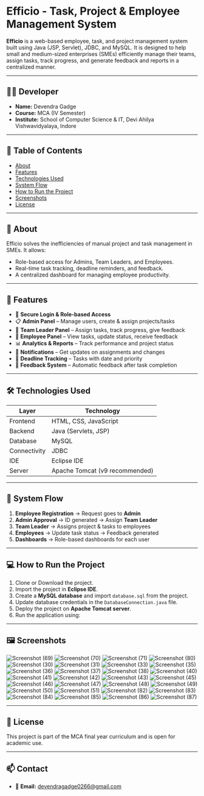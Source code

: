 # Efficio - Task, Project & Employee Management System

**Efficio** is a web-based employee, task, and project management system built using Java (JSP, Servlet), JDBC, and MySQL. It is designed to help small and medium-sized enterprises (SMEs) efficiently manage their teams, assign tasks, track progress, and generate feedback and reports in a centralized manner.

---

## 👨‍💻 Developer

- **Name:** Devendra Gadge  
- **Course:** MCA (IV Semester)  
- **Institute:** School of Computer Science & IT, Devi Ahilya Vishwavidyalaya, Indore  

---

## 📌 Table of Contents

- [About](#about)
- [Features](#features)
- [Technologies Used](#technologies-used)
- [System Flow](#system-flow)
- [How to Run the Project](#how-to-run-the-project)
- [Screenshots](#screenshots)
- [License](#license)

---

## 📖 About

Efficio solves the inefficiencies of manual project and task management in SMEs. It allows:
- Role-based access for Admins, Team Leaders, and Employees.
- Real-time task tracking, deadline reminders, and feedback.
- A centralized dashboard for managing employee productivity.

---

## 🚀 Features

- 🔐 **Secure Login & Role-based Access**  
- 📋 **Admin Panel** – Manage users, create & assign projects/tasks  
- 👥 **Team Leader Panel** – Assign tasks, track progress, give feedback  
- 💼 **Employee Panel** – View tasks, update status, receive feedback  
- 📊 **Analytics & Reports** – Track performance and project status  
- 🔔 **Notifications** – Get updates on assignments and changes  
- 📆 **Deadline Tracking** – Tasks with date and priority  
- 📄 **Feedback System** – Automatic feedback after task completion  

---

## 🛠 Technologies Used

| Layer        | Technology                     |
|--------------|-------------------------------|
| Frontend     | HTML, CSS, JavaScript         |
| Backend      | Java (Servlets, JSP)          |
| Database     | MySQL                         |
| Connectivity | JDBC                          |
| IDE          | Eclipse IDE                   |
| Server       | Apache Tomcat (v9 recommended)|

---

## 🔁 System Flow

1. **Employee Registration** → Request goes to **Admin**
2. **Admin Approval** → ID generated → Assign **Team Leader**
3. **Team Leader** → Assigns project & tasks to employees
4. **Employees** → Update task status → Feedback generated
5. **Dashboards** → Role-based dashboards for each user

---

## 💻 How to Run the Project

1. Clone or Download the project.
2. Import the project in **Eclipse IDE**.
3. Create a **MySQL database** and import `database.sql` from the project.
4. Update database credentials in the `DatabaseConnection.java` file.
5. Deploy the project on **Apache Tomcat server**.
6. Run the application using:


   
---

## 🖼 Screenshots

![Screenshot (69)](https://github.com/user-attachments/assets/0f5b62ce-ee88-4257-a90d-a80a053da40b)
![Screenshot (70)](https://github.com/user-attachments/assets/45af36eb-de50-49f7-b36c-f3a74fc695b0)
![Screenshot (71)](https://github.com/user-attachments/assets/f29a2b8d-d838-4a1b-ad0d-170ca23a35a5)
![Screenshot (80)](https://github.com/user-attachments/assets/4603ff88-27ec-47dc-8ef8-0354e815e824)
![Screenshot (30)](https://github.com/user-attachments/assets/64c10f13-414c-4abc-841d-362e7ce8e134)
![Screenshot (31)](https://github.com/user-attachments/assets/902026d0-fafe-4fa1-a90d-9377297df557)
![Screenshot (33)](https://github.com/user-attachments/assets/ca1af431-627f-44eb-9960-07140044c0b1)
![Screenshot (35)](https://github.com/user-attachments/assets/3c123b84-7661-4ec3-a200-7ed283c4e24d)
![Screenshot (36)](https://github.com/user-attachments/assets/e37d9527-61a4-4951-8c5c-b618d910c30b)
![Screenshot (37)](https://github.com/user-attachments/assets/724d37c8-5b0a-4925-9506-6a043f2b4504)
![Screenshot (38)](https://github.com/user-attachments/assets/22c7bbbf-1b05-4c6b-b15b-a101e7e4ed89)
![Screenshot (40)](https://github.com/user-attachments/assets/e0313402-5683-4d38-b4be-62e98644bd32)
![Screenshot (41)](https://github.com/user-attachments/assets/62f6d84d-c42a-41be-a165-ec48e12d4cc3)
![Screenshot (42)](https://github.com/user-attachments/assets/66f60c4e-8df7-4d2c-b657-64426bcc88c3)
![Screenshot (43)](https://github.com/user-attachments/assets/c8c24be0-b2bc-4a38-8ab4-ef33806656c8)
![Screenshot (45)](https://github.com/user-attachments/assets/ba2777b5-2741-48ea-b31f-737555c3d5df)
![Screenshot (46)](https://github.com/user-attachments/assets/59eec6fb-7d95-4d57-be4a-635ff7286843)
![Screenshot (47)](https://github.com/user-attachments/assets/9ec798ce-da7f-4840-8603-43a214c86d24)
![Screenshot (48)](https://github.com/user-attachments/assets/e9d77696-d356-4a19-bef9-6963141e7fe6)
![Screenshot (49)](https://github.com/user-attachments/assets/82532cca-e96e-44cf-a5c7-b50882fe4455)
![Screenshot (50)](https://github.com/user-attachments/assets/5abba2fe-5244-4d72-aad9-48f1b20ca924)
![Screenshot (51)](https://github.com/user-attachments/assets/c0078c06-b1d0-4052-a14a-9bc39e699c9b)
![Screenshot (82)](https://github.com/user-attachments/assets/96de77c5-dafa-4a99-b231-5016075e7de8)
![Screenshot (83)](https://github.com/user-attachments/assets/ccb31475-40d9-48a8-83a9-8a4cda7b7369)
![Screenshot (84)](https://github.com/user-attachments/assets/4d4b24fd-56d7-4e97-9215-4a5a57d15ec3)
![Screenshot (85)](https://github.com/user-attachments/assets/ba14b428-eb27-4ee5-84fd-057d5273c78f)
![Screenshot (86)](https://github.com/user-attachments/assets/50283f94-b56a-4ffc-8f18-d0ac2b7d2062)
![Screenshot (87)](https://github.com/user-attachments/assets/19f2cada-be57-4da7-b13b-72b329cb16db)



---

## 📜 License

This project is part of the MCA final year curriculum and is open for academic use.

---

## 📫 Contact

- 📧 **Email:** devendragadge0266@gmail.com


